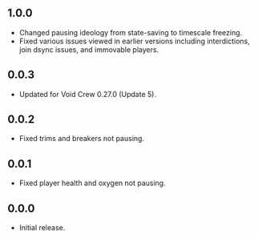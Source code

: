 ## 1.0.0
- Changed pausing ideology from state-saving to timescale freezing.
- Fixed various issues viewed in earlier versions including interdictions, join dsync issues, and immovable players.

## 0.0.3
- Updated for Void Crew 0.27.0 (Update 5).

## 0.0.2
- Fixed trims and breakers not pausing.

## 0.0.1
- Fixed player health and oxygen not pausing.

## 0.0.0
- Initial release.
